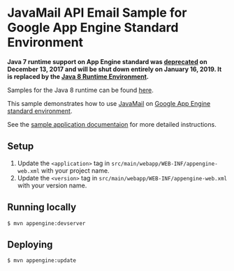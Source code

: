 # JavaMail API Email Sample for Google App Engine Standard Environment

**Java 7 runtime support on App Engine standard was [deprecated](https://cloud.google.com/appengine/docs/deprecations/java7) on
December 13, 2017 and will be shut down entirely on January 16, 2019. It is replaced by the
[Java 8 Runtime Environment](https://cloud.google.com/appengine/docs/standard/java/runtime-java8).**

Samples for the Java 8 runtime can be found [here](/appengine-java8).

This sample demonstrates how to use [JavaMail][javamail-api] on [Google App Engine
standard environment][ae-docs].

See the [sample application documentaion][sample-docs] for more detailed
instructions.

[ae-docs]: https://cloud.google.com/appengine/docs/java/
[javamail-api]: http://javamail.java.net/
[sample-docs]: https://cloud.google.com/appengine/docs/java/mail/

## Setup
1. Update the `<application>` tag in `src/main/webapp/WEB-INF/appengine-web.xml`
   with your project name.
1. Update the `<version>` tag in `src/main/webapp/WEB-INF/appengine-web.xml`
   with your version name.

## Running locally
    $ mvn appengine:devserver

## Deploying
    $ mvn appengine:update
